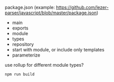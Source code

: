
package.json (example: https://github.com/lezer-parser/javascript/blob/master/package.json)
- main
- exports
- module
- types
- repository
- start with module, or include only templates
- parameterize

use rollup for different module types?

```bash
npm run build
```
